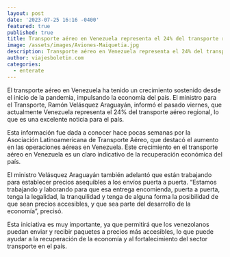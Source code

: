 ```yaml
---
layout: post
date: '2023-07-25 16:16 -0400'
featured: true
published: true
title: Transporte aéreo en Venezuela representa el 24% del transporte regional
image: /assets/images/Aviones-Maiquetia.jpg
description: Transporte aéreo en Venezuela representa el 24% del transporte regional
author: viajesboletin.com
categories:
  - enterate
---
```

El transporte aéreo en Venezuela ha tenido un crecimiento sostenido desde el inicio de la pandemia, impulsando la economía del país. El ministro para el Transporte, Ramón Velásquez Araguayán, informó el pasado viernes, que actualmente Venezuela representa el 24% del transporte aéreo regional, lo que es una excelente noticia para el país.

Esta información fue dada a conocer hace pocas semanas por la Asociación Latinoamericana de Transporte Aéreo, que destacó el aumento en las operaciones aéreas en Venezuela. Este crecimiento en el transporte aéreo en Venezuela es un claro indicativo de la recuperación económica del país.

El ministro Velásquez Araguayán también adelantó que están trabajando para establecer precios asequibles a los envíos puerta a puerta. “Estamos trabajando y laborando para que esa entrega encomienda, puerta a puerta, tenga la legalidad, la tranquilidad y tenga de alguna forma la posibilidad de que sean precios accesibles, y que sea parte del desarrollo de la economía”, precisó.

Esta iniciativa es muy importante, ya que permitirá que los venezolanos puedan enviar y recibir paquetes a precios más accesibles, lo que puede ayudar a la recuperación de la economía y al fortalecimiento del sector transporte en el país.
